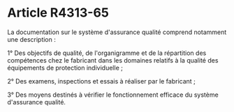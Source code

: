 # Article R4313-65

La documentation sur le système d'assurance qualité comprend notamment une description : 
  
   
1° Des objectifs de qualité, de l'organigramme et de la répartition des compétences chez le fabricant dans les domaines relatifs à la qualité des équipements de protection individuelle ; 
  
   
2° Des examens, inspections et essais à réaliser par le fabricant ; 
  
   
3° Des moyens destinés à vérifier le fonctionnement efficace du système d'assurance qualité.